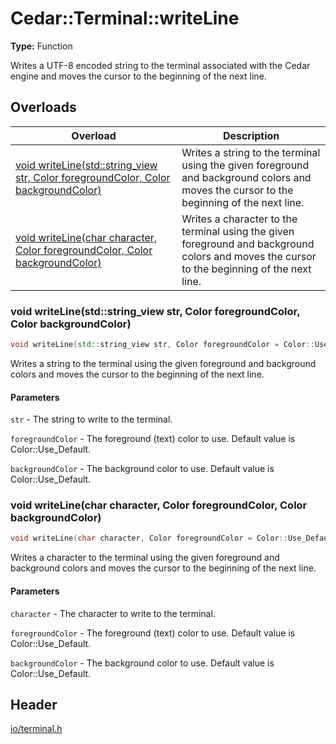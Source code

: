 # Cedar::Terminal::writeLine

**Type:** Function

Writes a UTF-8 encoded string to the terminal associated with the Cedar engine and moves the cursor to the beginning of the next line.

## Overloads

| Overload | Description |
| --- | --- |
| [void writeLine(std::string_view str, Color foregroundColor, Color backgroundColor)](#void-writelinestdstring_view-str-color-foregroundcolor-color-backgroundcolor) | Writes a string to the terminal using the given foreground and background colors and moves the cursor to the beginning of the next line. |
| [void writeLine(char character, Color foregroundColor, Color backgroundColor)](#void-writelinechar-character-color-foregroundcolor-color-backgroundcolor) | Writes a character to the terminal using the given foreground and background colors and moves the cursor to the beginning of the next line. |

### void writeLine(std::string_view str, Color foregroundColor, Color backgroundColor)

``` c++
void writeLine(std::string_view str, Color foregroundColor = Color::Use_Default, Color backgroundColor = Color::Use_Default);
```

Writes a string to the terminal using the given foreground and background colors and moves the cursor to the beginning of the next line.

#### Parameters

`str` - The string to write to the terminal.

`foregroundColor` - The foreground (text) color to use. Default value is Color::Use_Default.

`backgroundColor` - The background color to use. Default value is Color::Use_Default.

### void writeLine(char character, Color foregroundColor, Color backgroundColor)

``` c++
void writeLine(char character, Color foregroundColor = Color::Use_Default, Color backgroundColor = Color::Use_Default);
```

Writes a character to the terminal using the given foreground and background colors and moves the cursor to the beginning of the next line.

#### Parameters

`character` - The character to write to the terminal.

`foregroundColor` - The foreground (text) color to use. Default value is Color::Use_Default.

`backgroundColor` - The background color to use. Default value is Color::Use_Default.

## Header

[io/terminal.h](../terminal_h.md)
